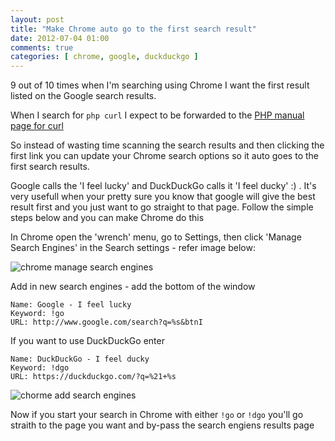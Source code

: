 ```yaml
---
layout: post
title: "Make Chrome auto go to the first search result"
date: 2012-07-04 01:00
comments: true
categories: [ chrome, google, duckduckgo ]
---
```


9 out of 10 times when I'm searching using Chrome I want the first result listed on the Google search results.

When I search for `php curl` I expect to be forwarded to the [PHP manual page for curl](http://php.net/manual/en/book.curl.php)

So instead of wasting time scanning the search results
and then clicking the first link you can update your Chrome search options so it auto goes to the first search results.

Google calls the 'I feel lucky' and DuckDuckGo calls it 'I feel ducky' :) . It's very usefull when your pretty sure you know that 
google will give the best result first and you just want to go straight to that page. Follow the simple steps below and
you can make Chrome do this

In Chrome open the 'wrench' menu, go to Settings, then click 'Manage Search Engines' in the Search settings - refer image below:

![chrome manage search engines](http://i.minus.com/iTTnwBZq2txPd.png)

Add in new search engines - add the bottom of the window 

    Name: Google - I feel lucky
    Keyword: !go
    URL: http://www.google.com/search?q=%s&btnI

If you want to use DuckDuckGo enter

    Name: DuckDuckGo - I feel ducky
    Keyword: !dgo
    URL: https://duckduckgo.com/?q=%21+%s

![chorme add search engines](http://i.minus.com/ioXWj3JjAJS0v.png)

Now if you start your search in Chrome with either `!go` or `!dgo` you'll go straith to the page you want 
and by-pass the search engiens results page
